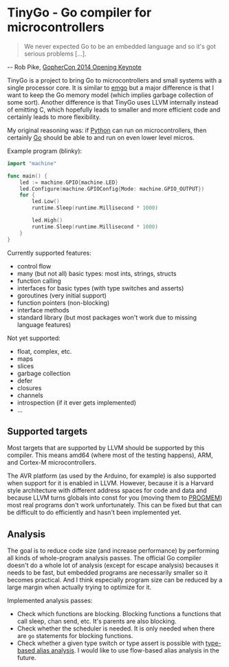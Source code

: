 # TinyGo - Go compiler for microcontrollers

> We never expected Go to be an embedded language and so it's got serious
> problems [...].

-- Rob Pike, [GopherCon 2014 Opening Keynote](https://www.youtube.com/watch?v=VoS7DsT1rdM&feature=youtu.be&t=2799)

TinyGo is a project to bring Go to microcontrollers and small systems with a
single processor core. It is similar to [emgo](https://github.com/ziutek/emgo)
but a major difference is that I want to keep the Go memory model (which implies
garbage collection of some sort). Another difference is that TinyGo uses LLVM
internally instead of emitting C, which hopefully leads to smaller and more
efficient code and certainly leads to more flexibility.

My original reasoning was: if [Python](https://micropython.org/) can run on
microcontrollers, then certainly [Go](https://golang.org/) should be able to and
run on even lower level micros.

Example program (blinky):

```go
import "machine"

func main() {
	led := machine.GPIO{machine.LED}
	led.Configure(machine.GPIOConfig{Mode: machine.GPIO_OUTPUT})
	for {
		led.Low()
		runtime.Sleep(runtime.Millisecond * 1000)

		led.High()
		runtime.Sleep(runtime.Millisecond * 1000)
	}
}
```

Currently supported features:

  * control flow
  * many (but not all) basic types: most ints, strings, structs
  * function calling
  * interfaces for basic types (with type switches and asserts)
  * goroutines (very initial support)
  * function pointers (non-blocking)
  * interface methods
  * standard library (but most packages won't work due to missing language
    features)

Not yet supported:

  * float, complex, etc.
  * maps
  * slices
  * garbage collection
  * defer
  * closures
  * channels
  * introspection (if it ever gets implemented)
  * ...

## Supported targets

Most targets that are supported by LLVM should be supported by this compiler.
This means amd64 (where most of the testing happens), ARM, and Cortex-M
microcontrollers.

The AVR platform (as used by the Arduino, for example) is also supported when
support for it is enabled in LLVM. However, because it is a Harvard style
architecture with different address spaces for code and data and because LLVM
turns globals into const for you (moving them to
[PROGMEM](https://www.nongnu.org/avr-libc/user-manual/pgmspace.html)) most real
programs don't work unfortunately. This can be fixed but that can be difficult
to do efficiently and hasn't been implemented yet.

## Analysis

The goal is to reduce code size (and increase performance) by performing all
kinds of whole-program analysis passes. The official Go compiler doesn't do a
whole lot of analysis (except for escape analysis) becauses it needs to be fast,
but embedded programs are necessarily smaller so it becomes practical. And I
think especially program size can be reduced by a large margin when actually
trying to optimize for it.

Implemented analysis passes:

  * Check which functions are blocking. Blocking functions a functions that call
    sleep, chan send, etc. It's parents are also blocking.
  * Check whether the scheduler is needed. It is only needed when there are `go`
    statements for blocking functions.
  * Check whether a given type switch or type assert is possible with
    [type-based alias analysis](https://en.wikipedia.org/wiki/Alias_analysis#Type-based_alias_analysis).
    I would like to use flow-based alias analysis in the future.

